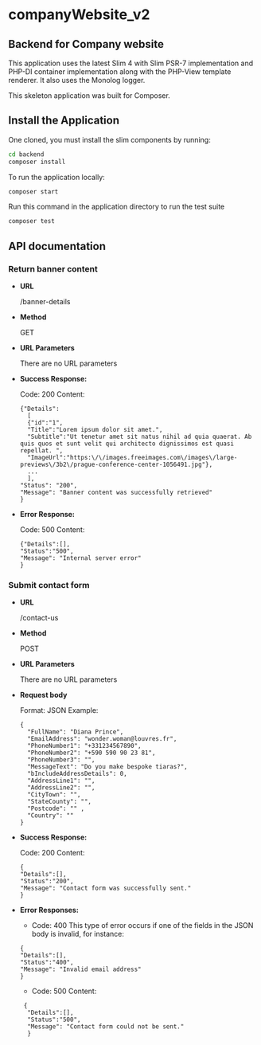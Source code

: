 # companyWebsite_v2

## Backend for Company website 

This application uses the latest Slim 4 with Slim PSR-7 implementation and PHP-DI container implementation along with the PHP-View template renderer. It also uses the Monolog logger.

This skeleton application was built for Composer. 

## Install the Application

One cloned, you must install the slim components by running:

```bash
cd backend
composer install
```

To run the application locally:
```bash
composer start

```
Run this command in the application directory to run the test suite
```bash
composer test
```

## API documentation 
### Return banner content
- **URL**

  /banner-details

- **Method**

  GET
  
- **URL Parameters**

  There are no URL parameters

- **Success Response:**

    Code: 200
    Content:
  ```
  {"Details":
    [
    {"id":"1",
    "Title":"Lorem ipsum dolor sit amet.",
    "Subtitle":"Ut tenetur amet sit natus nihil ad quia quaerat. Ab quis quos et sunt velit qui architecto dignissimos est quasi repellat. ",
    "ImageUrl":"https:\/\/images.freeimages.com\/images\/large-previews\/3b2\/prague-conference-center-1056491.jpg"},
    ...
    ], 
  "Status": "200",
  "Message": "Banner content was successfully retrieved"
  }
  ```
- **Error Response:**

  Code: 500
  Content:
     ```
  {"Details":[], 
  "Status":"500",
  "Message": "Internal server error"
  }
  ```

### Submit contact form
- **URL**

  /contact-us

- **Method**

  POST
  
- **URL Parameters**

  There are no URL parameters

- **Request body**

  Format: JSON
  Example: 
  ```
  {
    "FullName": "Diana Prince",
    "EmailAddress": "wonder.woman@louvres.fr",
    "PhoneNumber1": "+331234567890",
    "PhoneNumber2": "+590 590 90 23 81",
    "PhoneNumber3": "",
    "MessageText": "Do you make bespoke tiaras?",
    "bIncludeAddressDetails": 0,
    "AddressLine1": "",
    "AddressLine2": "",
    "CityTown": "",
    "StateCounty": "",
    "Postcode": "" ,
    "Country": ""
  }

- **Success Response:**

    Code: 200
    Content:
  ```
  {
  "Details":[], 
  "Status":"200",
  "Message": "Contact form was successfully sent."
  }
  
- **Error Responses:** 

   - Code: 400
     This type of error occurs if one of the fields in the JSON body is invalid, for instance:
    ```
   {
    "Details":[], 
    "Status":"400",
    "Message": "Invalid email address"
    }
  ```
    
  - Code: 500
  Content:
  ```
   {
    "Details":[], 
    "Status":"500",
    "Message": "Contact form could not be sent."
    }

  

